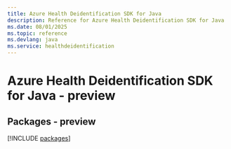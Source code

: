 ```yaml
---
title: Azure Health Deidentification SDK for Java
description: Reference for Azure Health Deidentification SDK for Java
ms.date: 08/01/2025
ms.topic: reference
ms.devlang: java
ms.service: healthdeidentification
---
```

# Azure Health Deidentification SDK for Java - preview
## Packages - preview
[!INCLUDE [packages](health-deidentification-index.md)]